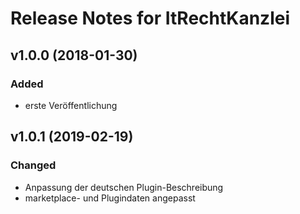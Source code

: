 # Release Notes for ItRechtKanzlei
 
## v1.0.0 (2018-01-30)
 
### Added
- erste Veröffentlichung

## v1.0.1 (2019-02-19)
 
### Changed
- Anpassung der deutschen Plugin-Beschreibung
- marketplace- und Plugindaten angepasst
